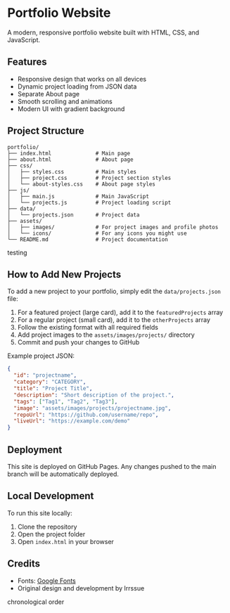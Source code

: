 # Portfolio Website

A modern, responsive portfolio website built with HTML, CSS, and JavaScript.

## Features

- Responsive design that works on all devices
- Dynamic project loading from JSON data
- Separate About page
- Smooth scrolling and animations
- Modern UI with gradient background

## Project Structure

```
portfolio/
├── index.html              # Main page
├── about.html              # About page
├── css/
│   ├── styles.css          # Main styles
│   ├── project.css         # Project section styles
│   └── about-styles.css    # About page styles
├── js/
│   ├── main.js             # Main JavaScript
│   └── projects.js         # Project loading script
├── data/
│   └── projects.json       # Project data
├── assets/
│   ├── images/             # For project images and profile photos
│   └── icons/              # For any icons you might use
└── README.md               # Project documentation
```

testing

## How to Add New Projects

To add a new project to your portfolio, simply edit the `data/projects.json` file:

1. For a featured project (large card), add it to the `featuredProjects` array
2. For a regular project (small card), add it to the `otherProjects` array
3. Follow the existing format with all required fields
4. Add project images to the `assets/images/projects/` directory
5. Commit and push your changes to GitHub

Example project JSON:
```json
{
  "id": "projectname",
  "category": "CATEGORY",
  "title": "Project Title",
  "description": "Short description of the project.",
  "tags": ["Tag1", "Tag2", "Tag3"],
  "image": "assets/images/projects/projectname.jpg",
  "repoUrl": "https://github.com/username/repo",
  "liveUrl": "https://example.com/demo"
}
```

## Deployment

This site is deployed on GitHub Pages. Any changes pushed to the main branch will be automatically deployed.

## Local Development

To run this site locally:

1. Clone the repository
2. Open the project folder
3. Open `index.html` in your browser

## Credits

- Fonts: [Google Fonts](https://fonts.google.com/)
- Original design and development by Irrssue



chronological order

